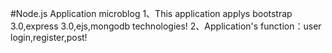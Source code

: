 #Node.js Application microblog
1、This application applys bootstrap 3.0,express 3.0,ejs,mongodb technologies!
2、Application's function：user login,register,post!
